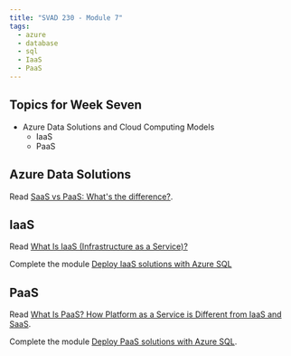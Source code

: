 ```yaml
---
title: "SVAD 230 - Module 7"
tags:
  - azure
  - database
  - sql
  - IaaS
  - PaaS
---
```


## Topics for Week Seven

- Azure Data Solutions and Cloud Computing Models
  - IaaS
  - PaaS

## Azure Data Solutions

Read [SaaS vs PaaS: What's the difference?](https://www.paddle.com/resources/saas-vs-paas-vs-iaas).

## IaaS

Read [What Is IaaS (Infrastructure as a Service)?](https://aws.amazon.com/what-is/iaas/)

Complete the module [Deploy IaaS solutions with Azure SQL](https://learn.microsoft.com/en-us/training/modules/deploy-iaas-solutions-with-azure-sql/)

## PaaS

Read [What Is PaaS? How Platform as a Service is Different from IaaS and SaaS](https://kinsta.com/blog/what-is-paas/).

Complete the module [Deploy PaaS solutions with Azure SQL](https://learn.microsoft.com/en-us/training/modules/deploy-paas-solutions-with-azure-sql/).
